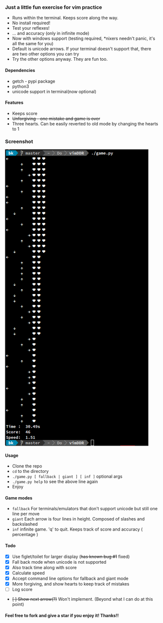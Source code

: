 ### Just a little fun exercise for vim practice
* Runs within the terminal. Keeps score along the way.
* No install required!
* Test your reflexes!
* ... and accuracy (only in infinite mode)
* Now with windows support (testing required, \*nixers needn't panic, it's all the same for you)
* Default is unicode arrows. If your terminal doesn't support that, there are two other options you can try
* Try the other options anyway. They are fun too.

#### Dependencies
* getch - pypi package
* python3
* unicode support in terminal(now optional)

#### Features
* Keeps score
* ~~Unforgiving - one mistake and game is over~~
* Three hearts. Can be easily reverted to old mode by changing the hearts to 1

### Screenshot
![Default mode](./screenshot.png?raw=true "No options given")

#### Usage
* Clone the repo
* `cd` to the directory
* `./game.py [ fallback | giant ] [ inf ]` optional args
* `./game.py help` to see the above line again
* Enjoy

#### Game modes
* `fallback`
    For terminals/emulators that don't support unicode but still one line per move
* `giant`
    Each arrow is four lines in height. Composed of slashes and backslashed
* `inf`
    infinite game. 'q' to quit. Keeps track of score and accuracy ( percentage )

#### Todo
- [x] Use figlet/toilet for larger display (~~has known bug #1~~ fixed)
- [x] Fall back mode when unicode is not supported
- [x] Also track time along with score
- [x] Calculate speed
- [x] Accept command line options for fallback and giant mode
- [x] More forgiving, and show hearts to keep track of mistakes
- [ ] Log score
- ~~[ ] Show next arrow(?)~~ Won't implement. (Beyond what I can do at this point)

#### Feel free to fork and give a star if you enjoy it! Thanks!!
